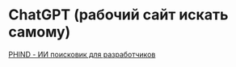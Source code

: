 ChatGPT (рабочий сайт искать самому)
=

[PHIND - ИИ поисковик для разработчиков](https://www.phind.com)
